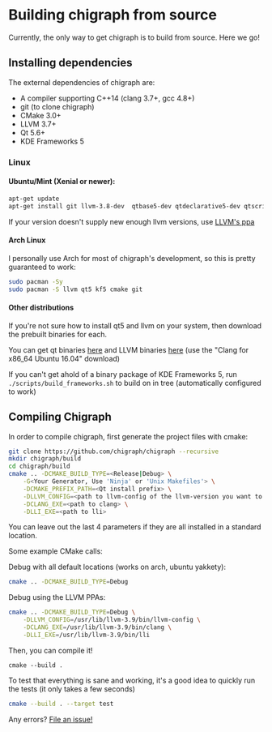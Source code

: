# Building chigraph from source
Currently, the only way to get chigraph is to build from source. Here we go!

## Installing dependencies
The external dependencies of chigraph are:
- A compiler supporting C++14 (clang 3.7+, gcc 4.8+)
- git (to clone chigraph)
- CMake 3.0+
- LLVM 3.7+
- Qt 5.6+
- KDE Frameworks 5

### Linux

#### Ubuntu/Mint (Xenial or newer):
```bash
apt-get update
apt-get install git llvm-3.8-dev  qtbase5-dev qtdeclarative5-dev qtscript5-dev libqt5x11extras5-dev libqt5svg5-dev cmake extra-cmake-modules gettext libkf5xmlgui-dev

```
If your version doesn't supply new enough llvm versions, use [LLVM's ppa](https://apt.llvm.org)
#### Arch Linux
I personally use Arch for most of chigraph's development, so this is pretty guaranteed to work:
```bash
sudo pacman -Sy
sudo pacman -S llvm qt5 kf5 cmake git
```
#### Other distributions
If you're not sure how to install qt5 and llvm on your system, then download the prebuilt binaries for each.

You can get qt binaries [here](https://download.qt.io/archive/qt/5.8/5.8.0/) and LLVM binaries [here](http://releases.llvm.org/download.html#3.9.1) (use the "Clang for x86_64 Ubuntu 16.04" download)

If you can't get ahold of a binary package of KDE Frameworks 5, run `./scripts/build_frameworks.sh` to build on in tree (automatically configured to work)


## Compiling Chigraph
In order to compile chigraph, first generate the project files with cmake:
```bash
git clone https://github.com/chigraph/chigraph --recursive 
mkdir chigraph/build
cd chigraph/build
cmake .. -DCMAKE_BUILD_TYPE=<Release|Debug> \
	-G<Your Generator, Use 'Ninja' or 'Unix Makefiles'> \
	-DCMAKE_PREFIX_PATH=<Qt install prefix> \
	-DLLVM_CONFIG=<path to llvm-config of the llvm-version you want to use> \
	-DCLANG_EXE=<path to clang> \
	-DLLI_EXE=<path to lli>
```

You can leave out the last 4 parameters if they are all installed in a standard location.

Some example CMake calls:

Debug with all default locations (works on arch, ubuntu yakkety):
```bash
cmake .. -DCMAKE_BUILD_TYPE=Debug
```
Debug using the LLVM PPAs:
```bash
cmake .. -DCMAKE_BUILD_TYPE=Debug \
	-DLLVM_CONFIG=/usr/lib/llvm-3.9/bin/llvm-config \
	-DCLANG_EXE=/usr/lib/llvm-3.9/bin/clang \
	-DLLI_EXE=/usr/lib/llvm-3.9/bin/lli
```


Then, you can compile it!
```
cmake --build .
```

To test that everything is sane and working, it's a good idea to quickly run the tests (it only takes a few seconds)
```bash
cmake --build . --target test
```

Any errors? [File an issue!](https://github.com/chigraph/chigraph/issues/new)
